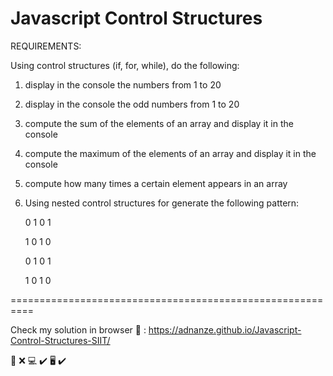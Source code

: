 # Javascript Control Structures

REQUIREMENTS:

Using control structures (if, for, while), do the following:

1. display in the console the numbers from 1 to 20

2. display in the console the odd numbers from 1 to 20

3. compute the sum of the elements of an array and display it in the console

4. compute the maximum of the elements of an array and display it in the console

5. compute how many times a certain element appears in an array

6. Using nested control structures for generate the following pattern:

   0 1 0 1

   1 0 1 0

   0 1 0 1

   1 0 1 0

==========================================================

Check my solution in browser :eyes: : https://adnanze.github.io/Javascript-Control-Structures-SIIT/

:iphone: :x:
:computer: :heavy_check_mark:
:desktop_computer: :heavy_check_mark:
